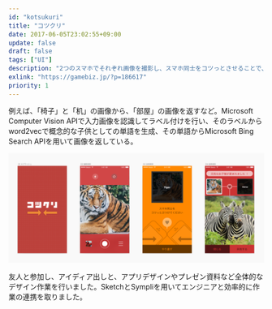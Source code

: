 ```yaml
---
id: "kotsukuri"
title: "コツクリ"
date: 2017-06-05T23:02:55+09:00
update: false
draft: false
tags: ["UI"]
description: "2つのスマホでそれぞれ画像を撮影し、スマホ同士をコツっとさせることで、それぞれの画像の子供となる画像を表示するアプリ。SPAJAM東京C予選優勝作品。"
exlink: "https://gamebiz.jp/?p=186617"
priority: 1
---
```


例えば、「椅子」と「机」の画像から、「部屋」の画像を返すなど。Microsoft Computer Vision APIで入力画像を認識してラベル付けを行い、そのラベルからword2vecで概念的な子供としての単語を生成、その単語からMicrosoft Bing Search APIを用いて画像を返している。

![UI](ui.png)

友人と参加し、アイディア出しと、アプリデザインやプレゼン資料など全体的なデザイン作業を行いました。SketchとSympliを用いてエンジニアと効率的に作業の連携を取りました。
